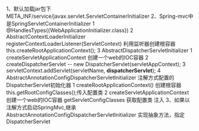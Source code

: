 1、默认加载jar包下META_INF/service/javax.servlet.ServletContainerInitializer
2、Spring-mvc中是SpringServletContainerInitializer
  1 @HandlesTypes({WebApplicationInitializer.class})
  2 AbstractContextLoaderInitializer
    registerContextLoaderListener(ServletContext) 利用监听器创建根容器
    this.createRootApplicationContext();
  3 AbstractDispatcherServletInitializer
    1 createServletApplicationContext 创建一个web的IOC容器
    2 createDispatcherServlet -- new DispatcherServlet(servletAppContext);
    3 servletContext.addServlet(servletName, **dispatcherServlet**);
  4 AbstractAnnotationConfigDispatcherServletInitializer 注解方式配置的DispatcherServlet初始化器
    1 createRootApplicationContext() 创建根容器
        this.getRootConfigClasses();传入配置类
    2 createServletApplicationContext 创建一个web的IOC容器
        getServletConfigClasses 获取配置类 注入
3、如果以注解方式启动SpringMvc,继承AbstractAnnotationConfigDispatcherServletInitializer
      实现抽象方法，指定DispatcherServlet

[参考链接]: https://docs.spring.io/spring/docs/current/spring-framework-reference/web.html#spring-web	"Spring 官网文档"


